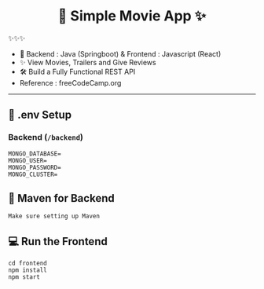 <h1 align="center">📝 Simple Movie App ✨</h1>

✨✨✨

- 🧱 Backend : Java (Springboot) & Frontend : Javascript (React)
- ✨ View Movies, Trailers and Give Reviews
- 🛠️ Build a Fully Functional REST API
- Reference : freeCodeCamp.org

---

## 🧪 .env Setup

### Backend (`/backend`)

```
MONGO_DATABASE=
MONGO_USER=
MONGO_PASSWORD=
MONGO_CLUSTER=
```

## 🔧 Maven for Backend

```
Make sure setting up Maven
```

## 💻 Run the Frontend

```
cd frontend
npm install
npm start
```

